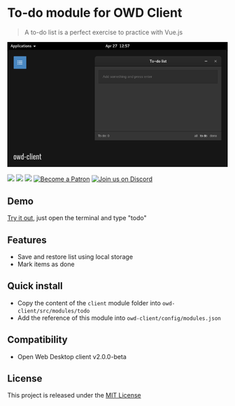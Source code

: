 # To-do module for OWD Client
> A to-do list is a perfect exercise to practice with Vue.js

<p>
    <img src="media/demo.png" alt="OWD Todo module demo" />
</p>

<p>
    <a href="LICENSE"><img src="https://img.shields.io/badge/license-MIT-green.svg" /></a>
    <a href="https://github.com/owdproject/owd-client"><img src="https://img.shields.io/badge/owd-client-3A9CB6" /></a>
    <a href="https://github.com/topics/owd-modules"><img src="https://img.shields.io/badge/owd-modules-888" /></a>
    <a href="https://hacklover.net/patreon"><img src="https://img.shields.io/badge/become-a%20patron-orange" alt="Become a Patron" /></a>
    <a href="https://hacklover.net/discord"><img src="https://img.shields.io/badge/chat-on%20discord-7289da.svg" alt="Join us on Discord" /></a>
</p>

## Demo
[Try it out](https://hacklover.net/client), just open the terminal and type "todo"

## Features
- Save and restore list using local storage
- Mark items as done

## Quick install
- Copy the content of the `client` module folder into `owd-client/src/modules/todo`
- Add the reference of this module into `owd-client/config/modules.json`

## Compatibility
- Open Web Desktop client v2.0.0-beta

## License
This project is released under the [MIT License](LICENSE)